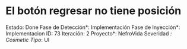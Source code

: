 # El botón regresar no tiene posición

Estado: Done
Fase de Detección*: Implementación
Fase de Inyección*: Implementacion
ID: 73
Iteración: 2
Proyecto*: NefroVida
Severidad *: Cosmetic
Tipo*: UI